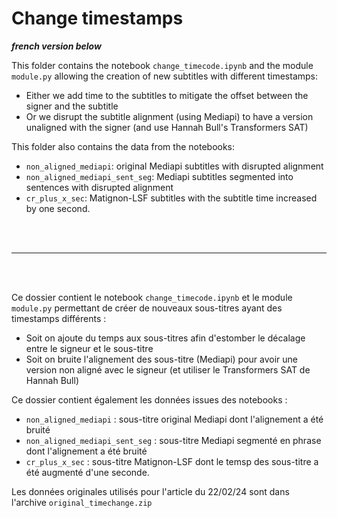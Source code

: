 # Change timestamps

***french version below***



This folder contains the notebook `change_timecode.ipynb` and the module `module.py` allowing the creation of new subtitles with different timestamps:
- Either we add time to the subtitles to mitigate the offset between the signer and the subtitle
- Or we disrupt the subtitle alignment (using Mediapi) to have a version unaligned with the signer (and use Hannah Bull's Transformers SAT)

This folder also contains the data from the notebooks:
- `non_aligned_mediapi`: original Mediapi subtitles with disrupted alignment
- `non_aligned_mediapi_sent_seg`: Mediapi subtitles segmented into sentences with disrupted alignment
- `cr_plus_x_sec`: Matignon-LSF subtitles with the subtitle time increased by one second.

<br/>
<br/>

___

<br/>
<br/>

Ce dossier contient le notebook `change_timecode.ipynb` et le module `module.py` permettant de créer de nouveaux sous-titres ayant des timestamps différents :
- Soit on ajoute du temps aux sous-titres afin d'estomber le décalage entre le signeur et le sous-titre
- Soit on bruite l'alignement des sous-titre (Mediapi) pour avoir une version non aligné avec le signeur (et utiliser le Transformers SAT de Hannah Bull)

Ce dossier contient également les données issues des notebooks : 
- `non_aligned_mediapi` : sous-titre original Mediapi dont l'alignement a été bruité
- `non_aligned_mediapi_sent_seg` : sous-titre Mediapi segmenté en phrase dont l'alignement a été bruité
- `cr_plus_x_sec` : sous-titre Matignon-LSF dont le temsp des sous-titre a été augmenté d'une seconde.

Les données originales utilisés pour l'article du 22/02/24 sont dans l'archive `original_timechange.zip`